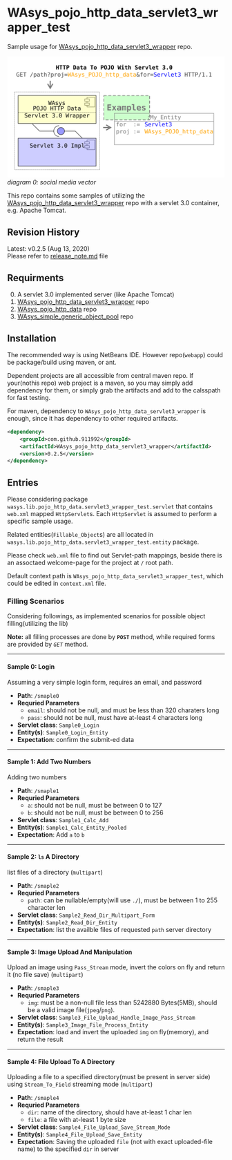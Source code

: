 # WAsys_pojo_http_data_servlet3_wrapper_test
Sample usage for [WAsys_pojo_http_data_servlet3_wrapper](https://github.com/911992/WAsys_pojo_http_data_servlet3_wrapper) repo.

![WAsys_pojo_http_data_servlet3_wrapper samples](./_docs/diagrams/social_media_image.svg)  
*diagram 0: social media vector*

This repo contains some samples of utilizing the [WAsys_pojo_http_data_servlet3_wrapper](https://github.com/911992/WAsys_pojo_http_data_servlet3_wrapper) repo with a servlet 3.0 container, e.g. Apache Tomcat.  

## Revision History
Latest: v0.2.5 (Aug 13, 2020)  
Please refer to [release_note.md](./release_note.md) file

## Requirments
0. A servlet 3.0 implemented server (like Apache Tomcat)
1. [WAsys_pojo_http_data_servlet3_wrapper](https://github.com/911992/WAsys_pojo_http_data_servlet3_wrapper) repo
2. [WAsys_pojo_http_data](https://github.com/911992/WAsys_pojo_http_data) repo
3. [WAsys_simple_generic_object_pool](https://github.com/911992/WAsys_simple_generic_object_pool) repo

## Installation
The recommended way is using NetBeans IDE. However repo(`webapp`) could be package/build using maven, or ant.

Dependent projects are all accessible from central maven repo. If your(nothis repo) web project is a maven, so you may simply add dependency for them, or simply grab the artifacts and add to the calsspath for fast testing.

For maven, dependency to `WAsys_pojo_http_data_servlet3_wrapper` is enough, since it has dependency to other required artifacts.  
```xml
<dependency>
    <groupId>com.github.911992</groupId>
    <artifactId>WAsys_pojo_http_data_servlet3_wrapper</artifactId>
    <version>0.2.5</version>
</dependency>
```

## Entries
Please considering package `wasys.lib.pojo_http_data.servlet3_wrapper_test.servlet` that contains `web.xml` mapped `HttpServlet`s. Each `HttpServlet` is assumed to perform a specific sample usage.

Related entities(`Fillable_Object`s) are all located in `wasys.lib.pojo_http_data.servlet3_wrapper_test.entity` package.

Please check `web.xml` file to find out Servlet-path mappings, beside there is an assoctaed welcome-page for the project at `/` root path.

Default context path is `WAsys_pojo_http_data_servlet3_wrapper_test`, which could be edited in `context.xml` file.

### Filling Scenarios
Considering followings, as implemented scenarios for possible object filling(utilizing the lib) 

**Note:** all filling processes are done by **`POST`** method, while required forms are provided by *`GET`* method.

<hr/>

#### Sample 0: Login
Assuming a very simple login form, requires an email, and password
* **Path**: `/smaple0`  
* **Requried Parameters**  
    * `email`: should not be null, and must be less than 320 charaters long  
    * `pass`: should not be null, must have at-least 4 characters long  
* **Servlet class**: `Sample0_Login`  
* **Entity(s)**: `Sample0_Login_Entity`  
* **Expectation**: confirm the submit-ed data

<hr/>

#### Sample 1: Add Two Numbers
Adding two numbers  
* **Path**: `/smaple1`  
* **Requried Parameters**  
    * `a`: should not be null, must be between 0 to 127  
    * `b`: should not be null, must be between 0 to 256
* **Servlet class**: `Sample1_Calc_Add`  
* **Entity(s)**: `Sample1_Calc_Entity_Pooled`  
* **Expectation**: Add `a` to `b`

<hr/>

#### Sample 2: `ls` A Directory
list files of a directory (`multipart`)
* **Path**: `/smaple2`  
* **Requried Parameters**  
    * `path`: can be nullable/empty(will use `./`), must be between 1 to 255 character len  
* **Servlet class**: `Sample2_Read_Dir_Multipart_Form`  
* **Entity(s)**: `Sample2_Read_Dir_Entity`  
* **Expectation**: list the availble files of requested `path` server directory

<hr/>

#### Sample 3: Image Upload And Manipulation
Upload an image using `Pass_Stream` mode, invert the colors on fly and return it (no file save) (`multipart`)
* **Path**: `/smaple3`  
* **Requried Parameters**  
    * `img`: must be a non-null file less than 5242880 Bytes(5MB), should be a valid image file(`jpeg`/`png`).  
* **Servlet class**: `Sample3_File_Upload_Handle_Image_Pass_Stream`  
* **Entity(s)**: `Sample3_Image_File_Process_Entity`  
* **Expectation**: load and invert the uploaded `img` on fly(memory), and return the result  

<hr/>

#### Sample 4: File Upload To A Directory
Uploading a file to a specified directory(must be present in server side) using `Stream_To_Field` streaming mode  (`multipart`)
* **Path**: `/smaple4`  
* **Requried Parameters**  
    * `dir`: name of the directory, should have at-least 1 char len  
    * `file`: a file with at-least 1 byte size
* **Servlet class**: `Sample4_File_Upload_Save_Stream_Mode`  
* **Entity(s)**: `Sample4_File_Upload_Save_Entity`  
* **Expectation**: Saving the uploaded `file` (not with exact uploaded-file name) to the specified `dir` in server  
